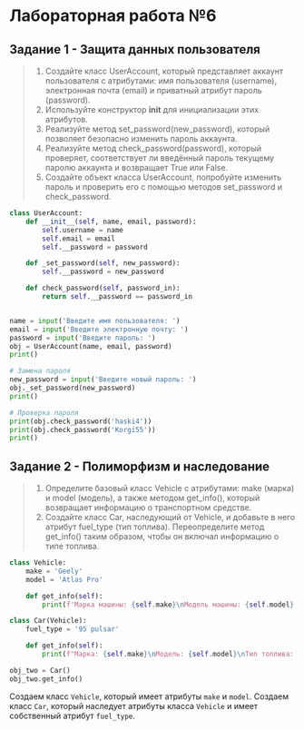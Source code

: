 # Лабораторная работа №6 
## Задание 1 - Защита данных пользователя
> 1. Создайте класс UserAccount, который представляет аккаунт пользователя с атрибутами: имя пользователя (username), электронная почта (email) и приватный атрибут пароль (password).
> 2. Используйте конструктор __init__ для инициализации этих атрибутов.
> 3. Реализуйте метод set_password(new_password), который позволяет безопасно изменить пароль аккаунта.
> 4. Реализуйте метод check_password(password), который проверяет, соответствует ли введённый пароль текущему паролю аккаунта и возвращает True или False.
> 5. Создайте объект класса UserAccount, попробуйте изменить пароль и проверить его с помощью методов set_password и check_password.
```python
class UserAccount:
    def __init__(self, name, email, password):
        self.username = name
        self.email = email
        self.__password = password

    def _set_password(self, new_password):
        self.__password = new_password

    def check_password(self, password_in):
        return self.__password == password_in


name = input('Введите имя пользователя: ')
email = input('Введите электронную почту: ')
password = input('Введите пароль: ')
obj = UserAccount(name, email, password)
print()

# Замена пароля
new_password = input('Введите новый пароль: ')
obj._set_password(new_password)
print()

# Проверка пароля
print(obj.check_password('haski4'))
print(obj.check_password('Korgi55'))
print()
```

## Задание 2 - Полиморфизм и наследование
> 1. Определите базовый класс Vehicle с атрибутами: make (марка) и model (модель), а также методом get_info(), который возвращает информацию о транспортном средстве.
> 2. Создайте класс Car, наследующий от Vehicle, и добавьте в него атрибут fuel_type (тип топлива). Переопределите метод get_info() таким образом, чтобы он включал информацию о типе топлива.
```python
class Vehicle:
    make = 'Geely'
    model = 'Atlas Pro'

    def get_info(self):
        print(f'Марка машины: {self.make}\nМодель машины: {self.model}')

class Car(Vehicle):
    fuel_type = '95 pulsar'

    def get_info(self):
        print(f"Марка: {self.make}\nМодель: {self.model}\nТип топлива: {self.fuel_type}")

obj_two = Car()
obj_two.get_info()
```
Создаем класс `Vehicle`, который имеет атрибуты `make` и `model`. Создаем класс `Car`, который наследует атрибуты класса `Vehicle` и имеет собственный атрибут `fuel_type`.
